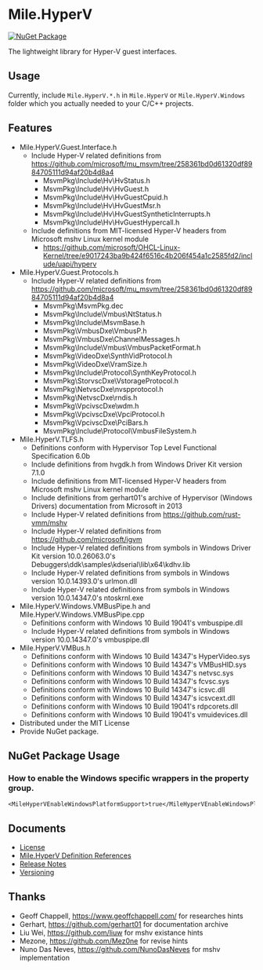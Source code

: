 ﻿# Mile.HyperV

[![NuGet Package](https://img.shields.io/nuget/vpre/Mile.HyperV)](https://www.nuget.org/packages/Mile.HyperV)

The lightweight library for Hyper-V guest interfaces.

## Usage

Currently, include `Mile.HyperV.*.h` in `Mile.HyperV` or `Mile.HyperV.Windows`
folder which you actually needed to your C/C++ projects.

## Features

- Mile.HyperV.Guest.Interface.h
  - Include Hyper-V related definitions from
    https://github.com/microsoft/mu_msvm/tree/258361bd0d61320df8984705111d94af20b4d8a4
    - MsvmPkg\Include\Hv\HvStatus.h
    - MsvmPkg\Include\Hv\HvGuest.h
    - MsvmPkg\Include\Hv\HvGuestCpuid.h
    - MsvmPkg\Include\Hv\HvGuestMsr.h
    - MsvmPkg\Include\Hv\HvGuestSyntheticInterrupts.h
    - MsvmPkg\Include\Hv\HvGuestHypercall.h
  - Include definitions from MIT-licensed Hyper-V headers from Microsoft mshv 
    Linux kernel module
    - https://github.com/microsoft/OHCL-Linux-Kernel/tree/e9017243ba9b424f6516c4b206f454a1c2585fd2/include/uapi/hyperv
- Mile.HyperV.Guest.Protocols.h
  - Include Hyper-V related definitions from
    https://github.com/microsoft/mu_msvm/tree/258361bd0d61320df8984705111d94af20b4d8a4
    - MsvmPkg\MsvmPkg.dec
    - MsvmPkg\Include\Vmbus\NtStatus.h
    - MsvmPkg\Include\MsvmBase.h
    - MsvmPkg\VmbusDxe\VmbusP.h
    - MsvmPkg\VmbusDxe\ChannelMessages.h
    - MsvmPkg\Include\Vmbus\VmbusPacketFormat.h
    - MsvmPkg\VideoDxe\SynthVidProtocol.h
    - MsvmPkg\VideoDxe\VramSize.h
    - MsvmPkg\Include\Protocol\SynthKeyProtocol.h
    - MsvmPkg\StorvscDxe\VstorageProtocol.h
    - MsvmPkg\NetvscDxe\nvspprotocol.h
    - MsvmPkg\NetvscDxe\rndis.h
    - MsvmPkg\VpcivscDxe\wdm.h
    - MsvmPkg\VpcivscDxe\VpciProtocol.h
    - MsvmPkg\VpcivscDxe\PciBars.h
    - MsvmPkg\Include\Protocol\VmbusFileSystem.h
- Mile.HyperV.TLFS.h
  - Definitions conform with Hypervisor Top Level Functional Specification 6.0b
  - Include definitions from hvgdk.h from Windows Driver Kit version 7.1.0
  - Include definitions from MIT-licensed Hyper-V headers from Microsoft mshv 
    Linux kernel module
  - Include definitions from gerhart01's archive of Hypervisor (Windows Drivers)
    documentation from Microsoft in 2013
  - Include Hyper-V related definitions from https://github.com/rust-vmm/mshv
  - Include Hyper-V related definitions from https://github.com/microsoft/igvm
  - Include Hyper-V related definitions from symbols in Windows Driver Kit
    version 10.0.26063.0's Debuggers\ddk\samples\kdserial\lib\x64\kdhv.lib
  - Include Hyper-V related definitions from symbols in Windows version
    10.0.14393.0's urlmon.dll
  - Include Hyper-V related definitions from symbols in Windows version
    10.0.14347.0's ntoskrnl.exe
- Mile.HyperV.Windows.VMBusPipe.h and Mile.HyperV.Windows.VMBusPipe.cpp
  - Definitions conform with Windows 10 Build 19041's vmbuspipe.dll
  - Include Hyper-V related definitions from symbols in Windows version
    10.0.14347.0's vmbuspipe.dll
- Mile.HyperV.VMBus.h
  - Definitions conform with Windows 10 Build 14347's HyperVideo.sys
  - Definitions conform with Windows 10 Build 14347's VMBusHID.sys
  - Definitions conform with Windows 10 Build 14347's netvsc.sys
  - Definitions conform with Windows 10 Build 14347's fcvsc.sys
  - Definitions conform with Windows 10 Build 14347's icsvc.dll
  - Definitions conform with Windows 10 Build 14347's icsvcext.dll
  - Definitions conform with Windows 10 Build 19041's rdpcorets.dll
  - Definitions conform with Windows 10 Build 19041's vmuidevices.dll
- Distributed under the MIT License
- Provide NuGet package.

## NuGet Package Usage

### How to enable the Windows specific wrappers in the property group.

```
<MileHyperVEnableWindowsPlatformSupport>true</MileHyperVEnableWindowsPlatformSupport>
```

## Documents

- [License](License.md)
- [Mile.HyperV Definition References](References/ReadMe.md)
- [Release Notes](ReleaseNotes.md)
- [Versioning](Versioning.md)

## Thanks

- Geoff Chappell, https://www.geoffchappell.com/ for researches hints
- Gerhart, https://github.com/gerhart01 for documentation archive
- Liu Wei, https://github.com/liuw for mshv existance hints
- Mezone, https://github.com/Mez0ne for revise hints
- Nuno Das Neves, https://github.com/NunoDasNeves for mshv implementation
